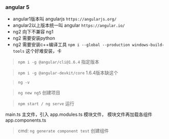 ### angular 5
- angular1版本叫 angularjs   `https://angularjs.org/`
- angular2以上版本统一叫 angular   `https://angular.io/`
- ng2 向下不兼容 ng1
- ng2 需要安装python 
- ng2 需要安装c++编译工具  `npm i --global --production windows-build-tools` 这个好难安装，卡

> `npm i -g @angular/cli@1.6.4`  指定版本

> `npm i -g @angular-devkit/core`  1.6.4版本缺这个

> `ng -v` 

> `ng new ng5`  创建项目

> `npm start / ng serve`  运行

main.ts 主文件，引入 app.modules.ts 模块文件， 模块文件再加载各组件 app.components.ts

>cmd: `ng generate component test`  创建组件


